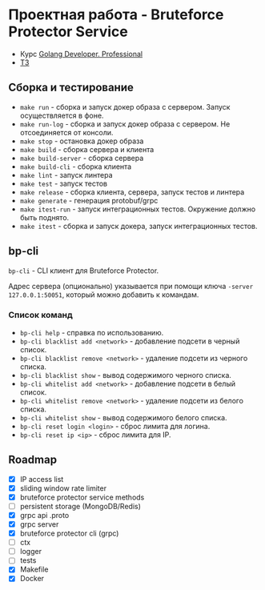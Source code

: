 # Проектная работа - Bruteforce Protector Service

- Курс [Golang Developer. Professional](https://otus.ru/lessons/golang-professional/)
- [ТЗ](docs/specification.md)

## Сборка и тестирование
- `make run` - сборка и запуск докер образа с сервером. Запуск осуществляется в фоне.
- `make run-log` - сборка и запуск докер образа с сервером. Не отсоединяется от консоли.
- `make stop` - остановка докер образа
- `make build` - сборка сервера и клиента
- `make build-server` - сборка сервера
- `make build-cli` - сборка клиента
- `make lint` - запуск линтера
- `make test` - запуск тестов
- `make release` - сборка клиента, сервера, запуск тестов и линтера
- `make generate` - генерация protobuf/grpc
- `make itest-run` - запуск интеграционных тестов. Окружение должно быть поднято.
- `make itest` - сборка и запуск докера, запуск интеграционных тестов.

## bp-cli
`bp-cli` - CLI клиент для Bruteforce Protector. 

Адрес сервера (опционально) указывается при помощи ключа `-server 127.0.0.1:50051`, 
который можно добавить к командам.

### Список команд

- `bp-cli help` - справка по использованию.
- `bp-cli blacklist add <network>` - добавление подсети в черный список.
- `bp-cli blacklist remove <network>` - удаление подсети из черного списка.
- `bp-cli blacklist show` - вывод содержимого черного списка.
- `bp-cli whitelist add <network>` - добавление подсети в белый список.
- `bp-cli whitelist remove <network>` - удаление подсети из белого списка.
- `bp-cli whitelist show` - вывод содержимого белого списка.
- `bp-cli reset login <login>` - сброс лимита для логина.
- `bp-cli reset ip <ip>` - сброс лимита для IP.

## Roadmap

- [x] IP access list  
- [x] sliding window rate limiter  
- [x] bruteforce protector service methods  
- [ ] persistent storage (MongoDB/Redis)  
- [x] grpc api .proto  
- [x] grpc server  
- [x] bruteforce protector cli (grpc)
- [ ] ctx
- [ ] logger
- [ ] tests
- [x] Makefile
- [x] Docker
